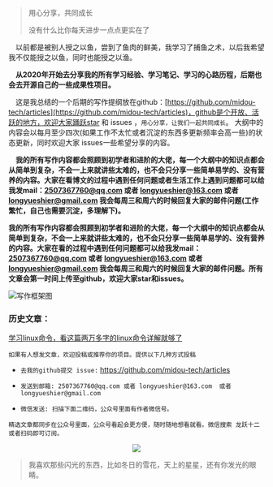 >用心分享，共同成长
>
>没有什么比你每天进步一点点更实在了



&emsp;以前都是被别人授之以鱼，尝到了鱼肉的鲜美，我学习了捕鱼之术，以后我希望我不仅能授之以鱼，同时也能授之以渔。

&emsp;**从2020年开始去分享我的所有学习经验、学习笔记、学习的心路历程，后期也会去开源自己的一些成果性项目。**

&emsp;这是我总结的一个后期的写作提纲放在github：[https://github.com/midou-tech/articles](https://github.com/midou-tech/articles)，github是个开放、活跃的地方，欢迎大家踊跃star 和 issues ，`用心分享，让我们一起共同成长`。 大纲中的内容会以每月至少四次(如果工作不太忙或者沉淀的东西多更新频率会高一些)的状态更新，同时欢迎大家 issues一些希望分享的内容。

&emsp;**我的所有写作内容都会照顾到初学者和进阶的大佬，每一个大纲中的知识点都会从简单到复杂，不会一上来就讲些太难的，也不会只分享一些简单易学的、没有营养的内容。大家在看博文的过程中遇到任何问题或者生活工作上遇到问题都可以给我发mail：2507367760@qq.com 或者 longyueshier@163.com  或者 longyueshier@gmail.com 我会每周三和周六的时候回复大家的邮件问题(工作繁忙，自己也需要沉淀，多理解下)。**

**我的所有写作内容都会照顾到初学者和进阶的大佬，每一个大纲中的知识点都会从简单到复杂，不会一上来就讲些太难的，也不会只分享一些简单易学的、没有营养的内容。大家在看的过程中遇到任何问题都可以给我发mail：2507367760@qq.com 或者 longyueshier@163.com  或者 longyueshier@gmail.com 我会每周三和周六的时候回复大家的邮件问题。所有文章会第一时间上传至github，欢迎大家star和issues。**

![写作框架图](https://tva1.sinaimg.cn/large/006tNbRwly1ga5xpxz3mpj30ku1ma43k.jpg)



### 历史文章：

[学习linux命令，看这篇两万多字的linux命令详解就够了](https://mp.weixin.qq.com/s/nMTsD2y_drV971RxdE1a5g)



`如果有人想发文章，欢迎投稿或推荐你的项目。提供以下几种方式投稿`

- `去我的github提交 issue:` https://github.com/midou-tech/articles

- `发送到邮箱: 2507367760@qq.com 或者 longyueshier@163.com  或者 longyueshier@gmail.com`

- `微信发送: 扫描下面二维码，公众号里面有作者微信号。`

  

`精选文章都同步在公众号里面，公众号看起会更方便，随时随地想看就看。微信搜索 龙跃十二 或者扫码即可订阅。`

<p align="center"><image src="https://tva1.sinaimg.cn/large/006tNbRwly1gaf5ti5vvsj30cw0cu0t9.jpg" ></image></p>


> 我喜欢那些闪光的东西，比如冬日的雪花，天上的星星，还有你发光的眼睛。